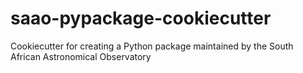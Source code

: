 # saao-pypackage-cookiecutter
Cookiecutter for creating a Python package maintained by the South African Astronomical Observatory
